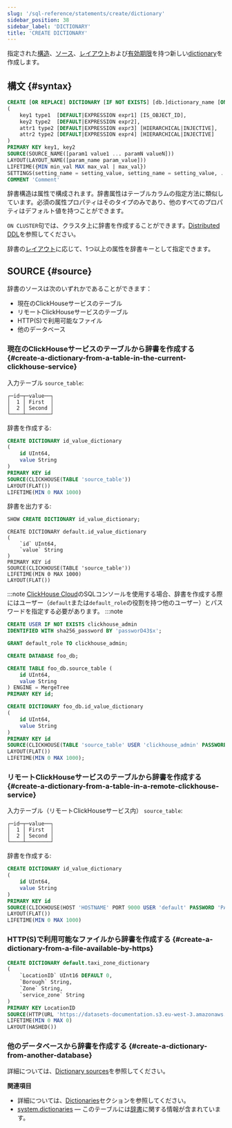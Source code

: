 ```yaml
---
slug: '/sql-reference/statements/create/dictionary'
sidebar_position: 38
sidebar_label: 'DICTIONARY'
title: 'CREATE DICTIONARY'
---
```


指定された[構造](../../../sql-reference/dictionaries/index.md#dictionary-key-and-fields)、[ソース](../../../sql-reference/dictionaries/index.md#dictionary-sources)、[レイアウト](/sql-reference/dictionaries#storing-dictionaries-in-memory)および[有効期限](/sql-reference/dictionaries#refreshing-dictionary-data-using-lifetime)を持つ新しい[dictionary](../../../sql-reference/dictionaries/index.md)を作成します。

## 構文 {#syntax}

``` sql
CREATE [OR REPLACE] DICTIONARY [IF NOT EXISTS] [db.]dictionary_name [ON CLUSTER cluster]
(
    key1 type1  [DEFAULT|EXPRESSION expr1] [IS_OBJECT_ID],
    key2 type2  [DEFAULT|EXPRESSION expr2],
    attr1 type2 [DEFAULT|EXPRESSION expr3] [HIERARCHICAL|INJECTIVE],
    attr2 type2 [DEFAULT|EXPRESSION expr4] [HIERARCHICAL|INJECTIVE]
)
PRIMARY KEY key1, key2
SOURCE(SOURCE_NAME([param1 value1 ... paramN valueN]))
LAYOUT(LAYOUT_NAME([param_name param_value]))
LIFETIME({MIN min_val MAX max_val | max_val})
SETTINGS(setting_name = setting_value, setting_name = setting_value, ...)
COMMENT 'Comment'
```

辞書構造は属性で構成されます。辞書属性はテーブルカラムの指定方法に類似しています。必須の属性プロパティはそのタイプのみであり、他のすべてのプロパティはデフォルト値を持つことができます。

`ON CLUSTER`句では、クラスタ上に辞書を作成することができます。[Distributed DDL](../../../sql-reference/distributed-ddl.md)を参照してください。

辞書の[レイアウト](/sql-reference/dictionaries#storing-dictionaries-in-memory)に応じて、1つ以上の属性を辞書キーとして指定できます。

## SOURCE {#source}

辞書のソースは次のいずれかであることができます：
- 現在のClickHouseサービスのテーブル
- リモートClickHouseサービスのテーブル
- HTTP(S)で利用可能なファイル
- 他のデータベース

### 現在のClickHouseサービスのテーブルから辞書を作成する {#create-a-dictionary-from-a-table-in-the-current-clickhouse-service}

入力テーブル `source_table`:

``` text
┌─id─┬─value──┐
│  1 │ First  │
│  2 │ Second │
└────┴────────┘
```

辞書を作成する:

``` sql
CREATE DICTIONARY id_value_dictionary
(
    id UInt64,
    value String
)
PRIMARY KEY id
SOURCE(CLICKHOUSE(TABLE 'source_table'))
LAYOUT(FLAT())
LIFETIME(MIN 0 MAX 1000)
```

辞書を出力する:

``` sql
SHOW CREATE DICTIONARY id_value_dictionary;
```

```response
CREATE DICTIONARY default.id_value_dictionary
(
    `id` UInt64,
    `value` String
)
PRIMARY KEY id
SOURCE(CLICKHOUSE(TABLE 'source_table'))
LIFETIME(MIN 0 MAX 1000)
LAYOUT(FLAT())
```

:::note
[ClickHouse Cloud](https://clickhouse.com)のSQLコンソールを使用する場合、辞書を作成する際にはユーザー（`default`または`default_role`の役割を持つ他のユーザー）とパスワードを指定する必要があります。
:::note

```sql
CREATE USER IF NOT EXISTS clickhouse_admin
IDENTIFIED WITH sha256_password BY 'passworD43$x';

GRANT default_role TO clickhouse_admin;

CREATE DATABASE foo_db;

CREATE TABLE foo_db.source_table (
    id UInt64,
    value String
) ENGINE = MergeTree
PRIMARY KEY id;

CREATE DICTIONARY foo_db.id_value_dictionary
(
    id UInt64,
    value String
)
PRIMARY KEY id
SOURCE(CLICKHOUSE(TABLE 'source_table' USER 'clickhouse_admin' PASSWORD 'passworD43$x' DB 'foo_db' ))
LAYOUT(FLAT())
LIFETIME(MIN 0 MAX 1000);
```

### リモートClickHouseサービスのテーブルから辞書を作成する {#create-a-dictionary-from-a-table-in-a-remote-clickhouse-service}

入力テーブル（リモートClickHouseサービス内） `source_table`:

``` text
┌─id─┬─value──┐
│  1 │ First  │
│  2 │ Second │
└────┴────────┘
```

辞書を作成する:

``` sql
CREATE DICTIONARY id_value_dictionary
(
    id UInt64,
    value String
)
PRIMARY KEY id
SOURCE(CLICKHOUSE(HOST 'HOSTNAME' PORT 9000 USER 'default' PASSWORD 'PASSWORD' TABLE 'source_table' DB 'default'))
LAYOUT(FLAT())
LIFETIME(MIN 0 MAX 1000)
```

### HTTP(S)で利用可能なファイルから辞書を作成する {#create-a-dictionary-from-a-file-available-by-https}

```sql
CREATE DICTIONARY default.taxi_zone_dictionary
(
    `LocationID` UInt16 DEFAULT 0,
    `Borough` String,
    `Zone` String,
    `service_zone` String
)
PRIMARY KEY LocationID
SOURCE(HTTP(URL 'https://datasets-documentation.s3.eu-west-3.amazonaws.com/nyc-taxi/taxi_zone_lookup.csv' FORMAT 'CSVWithNames'))
LIFETIME(MIN 0 MAX 0)
LAYOUT(HASHED())
```

### 他のデータベースから辞書を作成する {#create-a-dictionary-from-another-database}

詳細については、[Dictionary sources](/sql-reference/dictionaries#dbms)を参照してください。

**関連項目**

- 詳細については、[Dictionaries](../../../sql-reference/dictionaries/index.md)セクションを参照してください。
- [system.dictionaries](../../../operations/system-tables/dictionaries.md) — このテーブルには[辞書](../../../sql-reference/dictionaries/index.md)に関する情報が含まれています。
